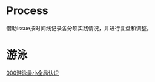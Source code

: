# Process
借助issue按时间线记录各分项实践情况，并进行复盘和调整。
# 游泳
[000游泳最小全局认识](https://github.com/gritzzl/Process/blob/master/%E6%B8%B8%E6%B3%B3/000%E6%B8%B8%E6%B3%B3%E6%9C%80%E5%B0%8F%E5%85%A8%E5%B1%80%E8%AE%A4%E8%AF%86.md)
